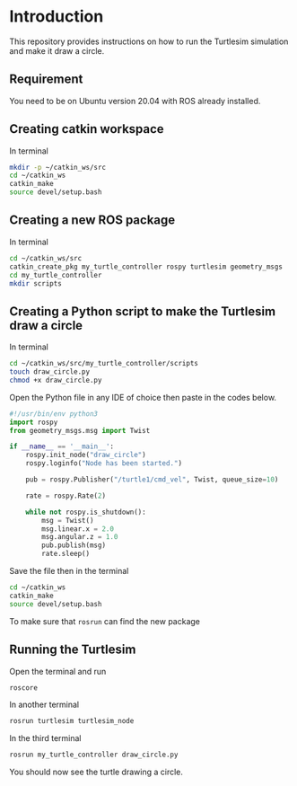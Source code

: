 # Introduction
This repository provides instructions on how to run the Turtlesim simulation and make it draw a circle.

## Requirement
You need to be on Ubuntu version 20.04 with ROS already installed.

## Creating catkin workspace
In terminal
```bash
mkdir -p ~/catkin_ws/src
cd ~/catkin_ws
catkin_make
source devel/setup.bash
```
## Creating a new ROS package
In terminal
```bash
cd ~/catkin_ws/src
catkin_create_pkg my_turtle_controller rospy turtlesim geometry_msgs
cd my_turtle_controller
mkdir scripts
```
## Creating a Python script to make the Turtlesim draw a circle
In terminal
```bash
cd ~/catkin_ws/src/my_turtle_controller/scripts
touch draw_circle.py
chmod +x draw_circle.py
```
Open the Python file in any IDE of choice then paste in the codes below.
```python
#!/usr/bin/env python3
import rospy
from geometry_msgs.msg import Twist

if __name__ == '__main__':
    rospy.init_node("draw_circle")
    rospy.loginfo("Node has been started.")

    pub = rospy.Publisher("/turtle1/cmd_vel", Twist, queue_size=10)

    rate = rospy.Rate(2)

    while not rospy.is_shutdown():
        msg = Twist()
        msg.linear.x = 2.0
        msg.angular.z = 1.0
        pub.publish(msg)
        rate.sleep()
```
Save the file then in the terminal
```bash
cd ~/catkin_ws
catkin_make
source devel/setup.bash
```
To make sure that `rosrun` can find the new package
## Running the Turtlesim
Open the terminal and run
```bash
roscore
```
In another terminal
```bash
rosrun turtlesim turtlesim_node
```

In the third terminal
```bash
rosrun my_turtle_controller draw_circle.py
```
You should now see the turtle drawing a circle.

